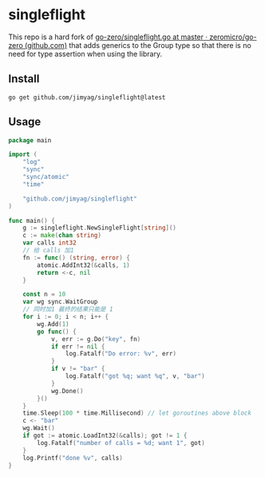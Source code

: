 # singleflight

This repo is a hard fork of [go-zero/singleflight.go at master · zeromicro/go-zero (github.com)](https://github.com/zeromicro/go-zero/blob/master/core/syncx/singleflight.go) that adds generics to the Group type so that there is no need for type assertion when using the library.

## Install

```shell
go get github.com/jimyag/singleflight@latest
```

## Usage

```go
package main

import (
	"log"
	"sync"
	"sync/atomic"
	"time"

	"github.com/jimyag/singleflight"
)

func main() {
	g := singleflight.NewSingleFlight[string]()
	c := make(chan string)
	var calls int32
	// 给 calls 加1
	fn := func() (string, error) {
		atomic.AddInt32(&calls, 1)
		return <-c, nil
	}

	const n = 10
	var wg sync.WaitGroup
	// 同时加1 最终的结果只能是 1
	for i := 0; i < n; i++ {
		wg.Add(1)
		go func() {
			v, err := g.Do("key", fn)
			if err != nil {
				log.Fatalf("Do error: %v", err)
			}
			if v != "bar" {
				log.Fatalf("got %q; want %q", v, "bar")
			}
			wg.Done()
		}()
	}
	time.Sleep(100 * time.Millisecond) // let goroutines above block
	c <- "bar"
	wg.Wait()
	if got := atomic.LoadInt32(&calls); got != 1 {
		log.Fatalf("number of calls = %d; want 1", got)
	}
	log.Printf("done %v", calls)
}
```
